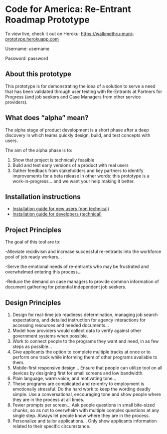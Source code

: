 # Code for America: Re-Entrant Roadmap Prototype

To view live, check it out on Heroku: https://walkmethru-muni-prototype.herokuapp.com

Username: username

Password: password

## About this prototype

This prototype is for demonstrating the idea of a solution to serve a need that has been validated through user testing with Re-Entrants at Partners for Progress (and job seekers and Case Managers from other service providers).

## What does “alpha” mean?
The alpha stage of product development is a short phase after a deep discovery in which teams quickly design, build, and test concepts with users.

The aim of the alpha phase is to:

1. Show that project is technically feasible
2. Build and test early versions of a product with real users
3. Gather feedback from stakeholders and key partners to identify improvements for a beta release
In other words: this prototype is a work-in-progress... and we want your help making it better.

## Installation instructions

- [Installation guide for new users (non technical)](https://govuk-prototype-kit.herokuapp.com/docs/install/introduction)
- [Installation guide for developers (technical)](https://govuk-prototype-kit.herokuapp.com/docs/install/developer-install-instructions)

## Project Principles

The goal of this tool are to:

-Alleviate recidivism and increase successful re-entrants into the workforce pool of job ready workers...

-Serve the emotional needs of re-entrants who may be frustrated and overwhelmed entering this process...

-Reduce the demand on case managers to provide common information of document gathering for potential independent job seekers.

## Design Principles
1. Design for real-time job readiness determination, managing job search expectations, and detailed instruction for agency interactions for accessing resources and needed documents...
2. Model how providers would collect data to verify against other government systems when possible.
3. Work to connect people to the programs they want and need, in as few steps as possible...
4. Give applicants the option to complete multiple tracks at once or to perform one track while informing them of other programs available to them.
5. Mobile-first responsive design...
Ensure that people can utilize tool on all devices by designing first for small screens and low bandwidth.
6. Plain language, warm voice, and motivating tone...
7. These programs are complicated and re-entry to employment is emotionally stressful. Do the hard work to keep the wording deadly simple. Use a conversational, encouraging tone and show people where they are in the process at all times.
7. Fewer prompts per screen...
Ask people questions in small bite-sized chunks, so as not to overwhelm with multiple complex questions at any single step. Always let people know where they are in the process.
8. Personalize and tailor applications...
Only show applicants information related to their specific circumstance.


